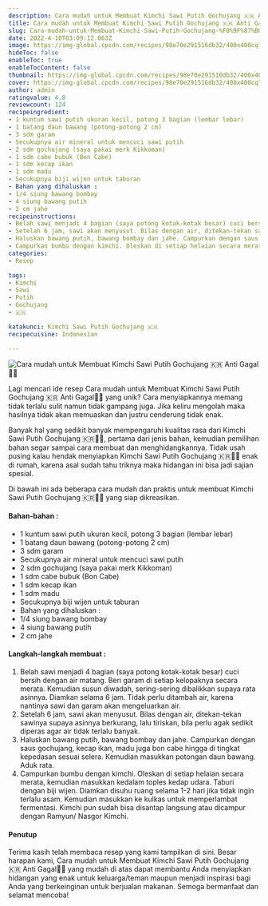 ```yaml
---
description: Cara mudah untuk Membuat Kimchi Sawi Putih Gochujang 🇰🇷 Anti Gagal"
title: Cara mudah untuk Membuat Kimchi Sawi Putih Gochujang 🇰🇷 Anti Gagal
slug: Cara-mudah-untuk-Membuat-Kimchi-Sawi-Putih-Gochujang-%F0%9F%87%B0%F0%9F%87%B7-Anti-Gagal
date: 2022-4-10T03:09:12.063Z
image: https://img-global.cpcdn.com/recipes/98e70e291516db32/400x400cq70/photo.jpg
hideToc: false
enableToc: true
enableTocContent: false
thumbnail: https://img-global.cpcdn.com/recipes/98e70e291516db32/400x400cq70/photo.jpg
cover: https://img-global.cpcdn.com/recipes/98e70e291516db32/400x400cq70/photo.jpg
author: admin
ratingvalue: 4.8
reviewcount: 124
recipeingredient:
- 1 kuntum sawi putih ukuran kecil, potong 3 bagian (lembar lebar)
- 1 batang daun bawang (potong-potong 2 cm)
- 3 sdm garam
- Secukupnya air mineral untuk mencuci sawi putih
- 2 sdm gochujang (saya pakai merk Kikkoman)
- 1 sdm cabe bubuk (Bon Cabe)
- 1 sdm kecap ikan
- 1 sdm madu
- Secukupnya biji wijen untuk taburan
- Bahan yang dihaluskan :
- 1/4 siung bawang bombay
- 4 siung bawang putih
- 2 cm jahe
recipeinstructions:
- Belah sawi menjadi 4 bagian (saya potong kotak-kotak besar) cuci bersih dengan air matang. Beri garam di setiap kelopaknya secara merata. Kemudian susun diwadah, sering-sering dibalikkan supaya rata asinnya. Diamkan selama 6 jam. Tidak perlu ditambah air, karena nantinya sawi dan garam akan mengeluarkan air.
- Setelah 6 jam, sawi akan menyusut. Bilas dengan air, ditekan-tekan sawinya supaya asinnya berkurang, lalu tiriskan, bila perlu agak sedikit diperas agar air tidak terlalu banyak.
- Haluskan bawang putih, bawang bombay dan jahe. Campurkan dengan saus gochujang, kecap ikan, madu juga bon cabe hingga di tingkat kepedasan sesuai selera. Kemudian masukkan potongan daun bawang. Aduk rata.
- Campurkan bumbu dengan kimchi. Oleskan di setiap helaian secara merata, kemudian masukkan kedalam toples kedap udara. Taburi dengan biji wijen. Diamkan disuhu ruang selama 1-2 hari jika tidak ingin terlalu asam. Kemudian masukkan ke kulkas untuk memperlambat fermentasi. Kimchi pun sudah bisa disantap langsung atau dicampur dengan Ramyun/ Nasgor Kimchi.
categories:
- Resep

tags:
- Kimchi
- Sawi
- Putih
- Gochujang
- 🇰🇷

katakunci: Kimchi Sawi Putih Gochujang 🇰🇷
recipecuisine: Indonesian

---
```


![Cara mudah untuk Membuat Kimchi Sawi Putih Gochujang 🇰🇷 Anti Gagal👩‍🍳](https://img-global.cpcdn.com/recipes/98e70e291516db32/400x400cq70/photo.jpg)

Lagi mencari ide resep Cara mudah untuk Membuat Kimchi Sawi Putih Gochujang 🇰🇷 Anti Gagal👩‍🍳 yang unik? Cara menyiapkannya memang tidak terlalu sulit namun tidak gampang juga. Jika keliru mengolah maka hasilnya tidak akan memuaskan dan justru cenderung tidak enak.

Banyak hal yang sedikit banyak mempengaruhi kualitas rasa dari Kimchi Sawi Putih Gochujang 🇰🇷👩‍🍳, pertama dari jenis bahan, kemudian pemilihan bahan segar sampai cara membuat dan menghidangkannya. Tidak usah pusing kalau hendak menyiapkan Kimchi Sawi Putih Gochujang 🇰🇷👩‍🍳 enak di rumah, karena asal sudah tahu triknya maka hidangan ini bisa jadi sajian spesial.

Di bawah ini ada beberapa cara mudah dan praktis untuk membuat Kimchi Sawi Putih Gochujang 🇰🇷👩‍🍳 yang siap dikreasikan.

<!--inarticleads1-->

#### Bahan-bahan :

- 1 kuntum sawi putih ukuran kecil, potong 3 bagian (lembar lebar)
- 1 batang daun bawang (potong-potong 2 cm)
- 3 sdm garam
- Secukupnya air mineral untuk mencuci sawi putih
- 2 sdm gochujang (saya pakai merk Kikkoman)
- 1 sdm cabe bubuk (Bon Cabe)
- 1 sdm kecap ikan
- 1 sdm madu
- Secukupnya biji wijen untuk taburan
- Bahan yang dihaluskan :
- 1/4 siung bawang bombay
- 4 siung bawang putih
- 2 cm jahe

<!--inarticleads2-->

#### Langkah-langkah membuat :

1. Belah sawi menjadi 4 bagian (saya potong kotak-kotak besar) cuci bersih dengan air matang. Beri garam di setiap kelopaknya secara merata. Kemudian susun diwadah, sering-sering dibalikkan supaya rata asinnya. Diamkan selama 6 jam. Tidak perlu ditambah air, karena nantinya sawi dan garam akan mengeluarkan air.
1. Setelah 6 jam, sawi akan menyusut. Bilas dengan air, ditekan-tekan sawinya supaya asinnya berkurang, lalu tiriskan, bila perlu agak sedikit diperas agar air tidak terlalu banyak.
1. Haluskan bawang putih, bawang bombay dan jahe. Campurkan dengan saus gochujang, kecap ikan, madu juga bon cabe hingga di tingkat kepedasan sesuai selera. Kemudian masukkan potongan daun bawang. Aduk rata.
1. Campurkan bumbu dengan kimchi. Oleskan di setiap helaian secara merata, kemudian masukkan kedalam toples kedap udara. Taburi dengan biji wijen. Diamkan disuhu ruang selama 1-2 hari jika tidak ingin terlalu asam. Kemudian masukkan ke kulkas untuk memperlambat fermentasi. Kimchi pun sudah bisa disantap langsung atau dicampur dengan Ramyun/ Nasgor Kimchi.

#### Penutup

Terima kasih telah membaca resep yang kami tampilkan di sini. Besar harapan kami, Cara mudah untuk Membuat Kimchi Sawi Putih Gochujang 🇰🇷 Anti Gagal👩‍🍳 yang mudah di atas dapat membantu Anda menyiapkan hidangan yang enak untuk keluarga/teman maupun menjadi inspirasi bagi Anda yang berkeinginan untuk berjualan makanan. Semoga bermanfaat dan selamat mencoba!